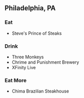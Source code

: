 ## Philadelphia, PA

### Eat

- Steve's Prince of Steaks

### Drink

- Three Monkeys
- Chrime and Punishment Brewery
- XFinity Live

### Eat More

- Chima Brazilian Steakhouse
